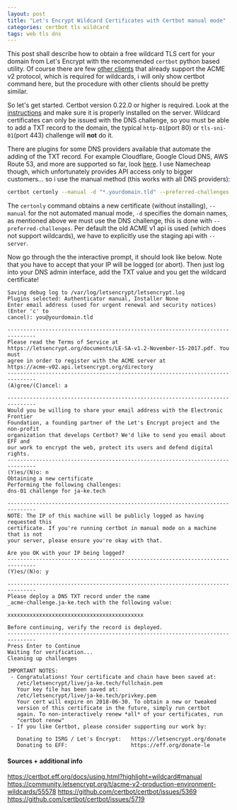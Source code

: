```yaml
---
layout: post
title: "Let's Encrypt Wildcard Certificates with Certbot manual mode"
categories: certbot tls wildcard
tags: web tls dns
---
```

This post shall describe how to obtain a free wildcard TLS cert for your domain from Let's Encrypt with the recommended `certbot` python based utility. Of course there are few [other clients](https://letsencrypt.org/docs/client-options/#acme-v2-compatible-clients) that already support the ACME v2 protocol, which is required for wildcards, i will only show certbot command here, but the procedure with other clients should be pretty similar.

So let's get started. Certbot version 0.22.0 or higher is required. Look at the [instructions](https://certbot.eff.org/) and make sure it is properly installed on the server. Wildcard certificates can only be issued with the DNS challenge, so you must be able to add a TXT record to the domain, the typical `http-01`(port 80) or `tls-sni-01`(port 443) challenge will **not** do it.

There are plugins for some DNS providers available that automate the adding of the TXT record. For example Cloudflare, Google Cloud DNS, AWS Route 53, and more are supported so far, look [here](https://certbot.eff.org/docs/using.html#dns-plugins). I use Namecheap though, which unfortunately provides API access only to bigger customers... so i use the manual method (this works with all DNS providers):
```bash
certbot certonly --manual -d "*.yourdomain.tld" --preferred-challenges dns-01 --server https://acme-v02.api.letsencrypt.org/directory
```
The `certonly` command obtains a new certificate (without installing), `--manual` for the not automated manual mode, `-d` specifies the domain names, as mentioned above we must use the DNS challenge, this is done with `--preferred-challenges`. Per default the old ACME v1 api is used (which does not support wildcards), we have to explicitly use the staging api with `--server`.

Now go through the the interactive prompt, it should look like below. Note that you have to accept that your IP will be logged (or abort). Then just log into your DNS admin interface, add the TXT value and you get the wildcard certificate!
```
Saving debug log to /var/log/letsencrypt/letsencrypt.log
Plugins selected: Authenticator manual, Installer None
Enter email address (used for urgent renewal and security notices) (Enter 'c' to
cancel): you@yourdomain.tld

-------------------------------------------------------------------------------
Please read the Terms of Service at
https://letsencrypt.org/documents/LE-SA-v1.2-November-15-2017.pdf. You must
agree in order to register with the ACME server at
https://acme-v02.api.letsencrypt.org/directory
-------------------------------------------------------------------------------
(A)gree/(C)ancel: a

-------------------------------------------------------------------------------
Would you be willing to share your email address with the Electronic Frontier
Foundation, a founding partner of the Let's Encrypt project and the non-profit
organization that develops Certbot? We'd like to send you email about EFF and
our work to encrypt the web, protect its users and defend digital rights.
-------------------------------------------------------------------------------
(Y)es/(N)o: n
Obtaining a new certificate
Performing the following challenges:
dns-01 challenge for ja-ke.tech

-------------------------------------------------------------------------------
NOTE: The IP of this machine will be publicly logged as having requested this
certificate. If you're running certbot in manual mode on a machine that is not
your server, please ensure you're okay with that.

Are you OK with your IP being logged?
-------------------------------------------------------------------------------
(Y)es/(N)o: y

-------------------------------------------------------------------------------
Please deploy a DNS TXT record under the name
_acme-challenge.ja-ke.tech with the following value:

xxxxxxxxxxxxxxxxxxxxxxxxxxxxxxxxxxxxxxxxxxx

Before continuing, verify the record is deployed.
-------------------------------------------------------------------------------
Press Enter to Continue
Waiting for verification...
Cleaning up challenges

IMPORTANT NOTES:
 - Congratulations! Your certificate and chain have been saved at:
   /etc/letsencrypt/live/ja-ke.tech/fullchain.pem
   Your key file has been saved at:
   /etc/letsencrypt/live/ja-ke.tech/privkey.pem
   Your cert will expire on 2018-06-30. To obtain a new or tweaked
   version of this certificate in the future, simply run certbot
   again. To non-interactively renew *all* of your certificates, run
   "certbot renew"
 - If you like Certbot, please consider supporting our work by:

   Donating to ISRG / Let's Encrypt:   https://letsencrypt.org/donate
   Donating to EFF:                    https://eff.org/donate-le
```


#### Sources + additional info
<https://certbot.eff.org/docs/using.html?highlight=wildcard#manual>
<https://community.letsencrypt.org/t/acme-v2-production-environment-wildcards/55578>
<https://github.com/certbot/certbot/issues/5369>
<https://github.com/certbot/certbot/issues/5719>
